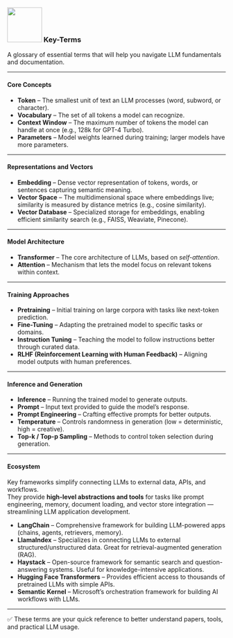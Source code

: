<h3><a href="#"><img src="https://cdn-icons-png.flaticon.com/512/2013/2013631.png" width="80"></a> Key-Terms</h3>

A glossary of essential terms that will help you navigate LLM fundamentals and documentation.

---

#### Core Concepts

- **Token** – The smallest unit of text an LLM processes (word, subword, or character).  
- **Vocabulary** – The set of all tokens a model can recognize.  
- **Context Window** – The maximum number of tokens the model can handle at once (e.g., 128k for GPT-4 Turbo).  
- **Parameters** – Model weights learned during training; larger models have more parameters.  

---

#### Representations and Vectors

- **Embedding** – Dense vector representation of tokens, words, or sentences capturing semantic meaning.  
- **Vector Space** – The multidimensional space where embeddings live; similarity is measured by distance metrics (e.g., cosine similarity).  
- **Vector Database** – Specialized storage for embeddings, enabling efficient similarity search (e.g., FAISS, Weaviate, Pinecone).  

---

#### Model Architecture

- **Transformer** – The core architecture of LLMs, based on *self-attention*.  
- **Attention** – Mechanism that lets the model focus on relevant tokens within context.  

---

#### Training Approaches

- **Pretraining** – Initial training on large corpora with tasks like next-token prediction.  
- **Fine-Tuning** – Adapting the pretrained model to specific tasks or domains.  
- **Instruction Tuning** – Teaching the model to follow instructions better through curated data.  
- **RLHF (Reinforcement Learning with Human Feedback)** – Aligning model outputs with human preferences.  

---

#### Inference and Generation

- **Inference** – Running the trained model to generate outputs.  
- **Prompt** – Input text provided to guide the model’s response.  
- **Prompt Engineering** – Crafting effective prompts for better outputs.  
- **Temperature** – Controls randomness in generation (low = deterministic, high = creative).  
- **Top-k / Top-p Sampling** – Methods to control token selection during generation.  

---

#### Ecosystem

Key frameworks simplify connecting LLMs to external data, APIs, and workflows.  
They provide **high-level abstractions and tools** for tasks like prompt engineering, memory, document loading, and vector store integration — streamlining LLM application development.  

- **LangChain** – Comprehensive framework for building LLM-powered apps (chains, agents, retrievers, memory).  
- **LlamaIndex** – Specializes in connecting LLMs to external structured/unstructured data. Great for retrieval-augmented generation (RAG).  
- **Haystack** – Open-source framework for semantic search and question-answering systems. Useful for knowledge-intensive applications.  
- **Hugging Face Transformers** – Provides efficient access to thousands of pretrained LLMs with simple APIs.  
- **Semantic Kernel** – Microsoft’s orchestration framework for building AI workflows with LLMs.  

---

✅ These terms are your quick reference to better understand papers, tools, and practical LLM usage.

